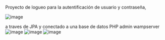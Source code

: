 Proyecto de logueo para la autentificación de usuario y contraseña,

![image](https://github.com/GiulianoNC/loginJPA/assets/70980712/971c7217-8f7c-44ad-9605-983fe68b6ce3)

a traves de JPA y conectado a una base de datos PHP admin wampserver
![image](https://github.com/GiulianoNC/loginJPA/assets/70980712/8874c5e5-7079-4bda-a6a0-8b3532b585b0)
![image](https://github.com/GiulianoNC/loginJPA/assets/70980712/8e129a80-44ec-4681-9640-4943b2820b14)
![image](https://github.com/GiulianoNC/loginJPA/assets/70980712/aa716b01-6fc4-4041-9828-8f0225eddfc9)

